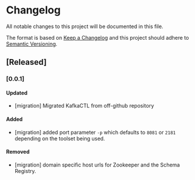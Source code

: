# Changelog
All notable changes to this project will be documented in this file.

The format is based on [Keep a Changelog](http://keepachangelog.com/en/1.0.0/)
and this project should adhere to [Semantic Versioning](http://semver.org/spec/v2.0.0.html).

## [Released]
### [0.0.1]

#### Updated
* [migration] Migrated KafkaCTL from off-github repository
#### Added
* [migration] added port parameter `-p` which defaults to `8081` or `2181` depending
on the toolset being used.
#### Removed
* [migration] domain specific host urls for Zookeeper and the Schema Registry.